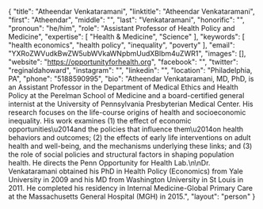 {
  "title": "Atheendar Venkataramani",
  "linktitle": "Atheendar Venkataramani",
  "first": "Atheendar",
  "middle": "",
  "last": "Venkataramani",
  "honorific": "",
  "pronoun": "he/him",
  "role": "Assistant Professor of Health Policy and Medicine",
  "expertise": [
    "Health & Medicine",
    "Science"
  ],
  "keywords": [
    "health economics",
    "health policy",
    "inequality",
    "poverty"
  ],
  "email": "YXRoZWVudkBwZW5ubWVkaWNpbmUudXBlbm4uZWR1",
  "images": [],
  "website": "https://opportunityforhealth.org",
  "facebook": "",
  "twitter": "reginaldahoward",
  "instagram": "",
  "linkedin": "",
  "location": "Philadelphia, PA",
  "phone": "5188590995",
  "bio": "Atheendar Venkataramani, MD, PhD, is an Assistant Professor in the Department of Medical Ethics and Health Policy at the Perelman School of Medicine and a board-certified general internist at the University of Pennsylvania Presbyterian Medical Center. His research focuses on the life-course origins of health and socioeconomic inequality. His work examines (1) the effect of economic opportunities\u2014and the policies that influence them\u2014on health behaviors and outcomes; (2) the effects of early life interventions on adult health and well-being, and the mechanisms underlying these links; and (3) the role of social policies and structural factors in shaping population health. He directs the Penn Opportunity for Health Lab.\n\nDr. Venkataramani obtained his PhD in Health Policy (Economics) from Yale University in 2009 and his MD from Washington University in St Louis in 2011. He completed his residency in Internal Medicine-Global Primary Care at the Massachusetts General Hospital (MGH) in 2015.",
  "layout": "person"
}